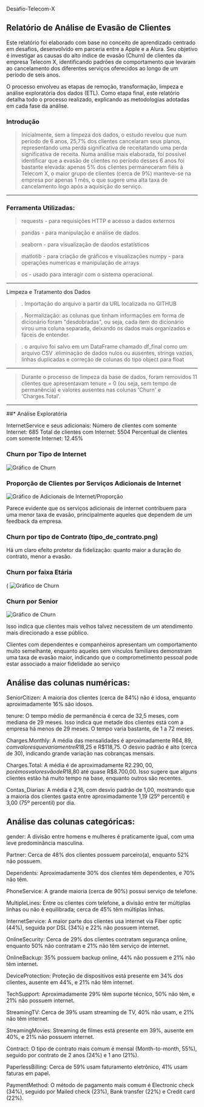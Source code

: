 Desafio-Telecom-X

## Relatório de Análise de Evasão de Clientes

  Este relatório foi elaborado com base no conceito de aprendizado centrado em desafios, desenvolvido em parceria entre a Apple e a Alura. Seu objetivo é investigar as causas do alto índice de evasão (Churn) de clientes da empresa Telecom X, identificando padrões de comportamento que levaram ao cancelamento dos diferentes serviços oferecidos ao longo de um período de seis anos.

O processo envolveu as etapas de remoção, transformação, limpeza e análise exploratória dos dados (ETL). Como etapa final, este relatório detalha todo o processo realizado, explicando as metodologias adotadas em cada fase da análise.

### Introdução

>Inicialmente, sem a limpeza dos dados, o estudo revelou que  num período de 6 anos, 25,7% dos clientes cancelaram seus planos, representando uma perda significativa de receitatando uma perda significativa de receita.
Numa análise mais elaborada, foi possível identificar que a evasão de clientes no período desses 6 anos foi bastante elevada:  apenas 5% dos clientes permaneceram fiéis à Telecom X, o maior grupo de clientes (cerca de 9%) manteve-se na empresa por apenas 1 mês, o que sugere uma alta taxa de cancelamento logo após a aquisição do serviço.
----------------------------------------------
### Ferramenta Utilizadas:

>requests - para requisições HTTP e acesso a dados externos

>pandas - para manipulação e análise de dados

>seaborn - para visualização de daodos estatísticos

>matlotib - para criação de gráficos e visualizações
numpy - para operações numericas e manipulação de arrays

>os -  usado para interagir com o sistema operacional.
---------------------------------------------------
Limpeza e Tratamento dos Dados

>. Importação do arquivo a partir da URL  localizada no GITHUB

>. Normalização: as colunas que tinham informações em forma de dicionário foram "desdobradas", ou seja, cada item do dicionário virou uma coluna separada, deixando os dados mais organizados e fáceis de entender.

>. o arquivo foi salvo em um DataFrame chamado df_final como um arquivo CSV
.eliminação de dados nulos ou ausentes, strings vazias, linhas duplicadas e correção de colunas do tipo object para float
----------------------------------------------
>Durante o processo de limpeza da base de dados, foram removidos 11 clientes que apresentavam tenure = 0 (ou seja, sem tempo de permanência) e valores ausentes nas colunas 'Churn' e 'Charges.Total'.
--------------------------------------------------
##* Análise Exploratória



InternetService e seus adicionais:
Número de clientes com somente Internet: 685
Total de clientes com Internet: 5504
Percentual de clientes com somente Internet: 12.45%

### Churn por Tipo de Internet 

![Gráfico de Churn](graficos_churn/churn_por_InternetService.png)

### Proporção de Clientes por Serviços Adicionais de Internet
![Gráfico de Adicionais de Internet/Proporção](graficos_churn/adicionaisInt.png)

Parece evidente que os serviços adicionais de internet contribuem para uma menor taxa de evasão, principalmente aqueles que dependem de um feedback da empresa.

### Churn por tipo de Contrato (tipo_de_contrato.png)

Há um claro efeito protetor da fidelização: quanto maior a duração do contrato, menor a evasão.

### Churn por faixa Etária
(
![Gráfico de Churn](graficos_churn/seniorCit.png)

### Churn por Senior

![Gráfico de Churn](graficos_churn/proporcaoChurn.png)

Isso indica que clientes mais velhos talvez necessitem de  um atendimento mais direcionado a esse público.

Clientes com dependentes e companheiros apresentam um comportamento muito semelhante, enquanto aqueles sem vínculos familiares demonstram uma taxa de evasão maior, indicando que o comprometimento pessoal pode estar associado a maior fidelidade ao serviço

## Análise das colunas numéricas:
SeniorCitizen: A maioria dos clientes (cerca de 84%) não é idosa, enquanto aproximadamente 16% são idosos.

tenure: O tempo médio de permanência é cerca de 32,5 meses, com mediana de 29 meses. Isso indica que metade dos clientes está com a empresa há menos de 29 meses. O tempo varia bastante, de 1 a 72 meses.

Charges.Monthly: A média das mensalidades é aproximadamente R$64,89, com valores que variam entre R$18,25 e R$118,75. O desvio padrão é alto (cerca de 30), indicando grande variação nas cobranças mensais.

Charges.Total: A média é de aproximadamente R$2.290,00, porém os valores vão de R$18,80 até quase R$8.700,00. Isso sugere que alguns clientes estão há muito tempo na base, enquanto outros são recentes.

Contas_Diarias: A média é 2,16, com desvio padrão de 1,00, mostrando que a maioria dos clientes gasta entre aproximadamente 1,19 (25º percentil) e 3,00 (75º percentil) por dia.


## Análise das colunas categóricas:
gender: A divisão entre homens e mulheres é praticamente igual, com uma leve predominância masculina.

Partner: Cerca de 48% dos clientes possuem parceiro(a), enquanto 52% não possuem.

Dependents: Aproximadamente 30% dos clientes têm dependentes, e 70% não têm.

PhoneService: A grande maioria (cerca de 90%) possui serviço de telefone.

MultipleLines: Entre os clientes com telefone, a divisão entre ter múltiplas linhas ou não é equilibrada; cerca de 45% têm múltiplas linhas.

InternetService: A maior parte dos clientes usa internet via Fiber optic (44%), seguida por DSL (34%) e 22% não possuem internet.

OnlineSecurity: Cerca de 29% dos clientes contratam segurança online, enquanto 50% não contratam e 21% não têm serviço de internet.

OnlineBackup: 35% possuem backup online, 44% não possuem e 21% não têm internet.

DeviceProtection: Proteção de dispositivos está presente em 34% dos clientes, ausente em 44%, e 21% não têm internet.

TechSupport: Aproximadamente 29% têm suporte técnico, 50% não têm, e 21% não possuem internet.

StreamingTV: Cerca de 39% usam streaming de TV, 40% não usam, e 21% não têm internet.

StreamingMovies: Streaming de filmes está presente em 39%, ausente em 40%, e 21% não possuem internet.

Contract: O tipo de contrato mais comum é mensal (Month-to-month, 55%), seguido por contrato de 2 anos (24%) e 1 ano (21%).

PaperlessBilling: Cerca de 59% usam faturamento eletrônico, 41% usam faturas em papel.

PaymentMethod: O método de pagamento mais comum é Electronic check (34%), seguido por Mailed check (23%), Bank transfer (22%) e Credit card (22%).

